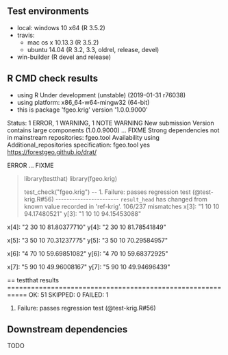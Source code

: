 ## Test environments

* local: windows 10 x64 (R 3.5.2)
* travis: 
  * mac os x 10.13.3 (R 3.5.2)
  * ubuntu 14.04 (R 3.2, 3.3, oldrel, release, devel)
* win-builder (R devel and release)

## R CMD check results

* using R Under development (unstable) (2019-01-31 r76038)
* using platform: x86_64-w64-mingw32 (64-bit)
* this is package 'fgeo.krig' version '1.0.0.9000'

Status: 1 ERROR, 1 WARNING, 1 NOTE
WARNING
New submission
Version contains large components (1.0.0.9000) ... FIXME
Strong dependencies not in mainstream repositories:
  fgeo.tool
Availability using Additional_repositories specification:
  fgeo.tool   yes   https://forestgeo.github.io/drat/
  
ERROR  ... FIXME
  > library(testthat)
  > library(fgeo.krig)
  > 
  > test_check("fgeo.krig")
  -- 1. Failure: passes regression test (@test-krig.R#56)  -----------------------
  `result_head` has changed from known value recorded in 'ref-krig'.
  106/237 mismatches
  x[3]: "1   10 10  94.17480521"
  y[3]: "1   10 10  94.15453088"
  
  x[4]: "2   30 10  81.80377710"
  y[4]: "2   30 10  81.78541849"
  
  x[5]: "3   50 10  70.31237775"
  y[5]: "3   50 10  70.29584957"
  
  x[6]: "4   70 10  59.69851082"
  y[6]: "4   70 10  59.68372925"
  
  x[7]: "5   90 10  49.96008167"
  y[7]: "5   90 10  49.94696439"
  
  == testthat results  ===========================================================
  OK: 51 SKIPPED: 0 FAILED: 1
  1. Failure: passes regression test (@test-krig.R#56) 

## Downstream dependencies

TODO
